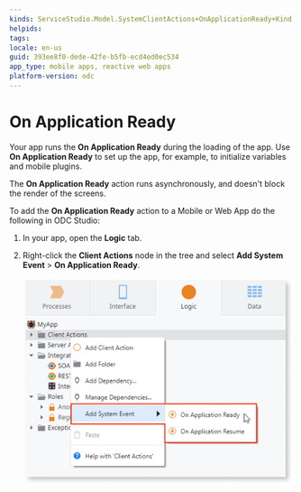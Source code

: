 ```yaml
---
kinds: ServiceStudio.Model.SystemClientActions+OnApplicationReady+Kind
helpids: 
tags: 
locale: en-us
guid: 393ee8f0-dede-42fe-b5fb-ecd4ed0ec534
app_type: mobile apps, reactive web apps
platform-version: odc
---
```


# On Application Ready

Your app runs the **On Application Ready** during the loading of the app. Use **On Application Ready** to set up the app, for example, to initialize variables and mobile plugins.

The **On Application Ready** action runs asynchronously, and doesn't block the render of the screens.

To add the **On Application Ready** action to a Mobile or Web App do the following in ODC Studio:

1. In your app, open the **Logic** tab.

1. Right-click the **Client Actions** node in the tree and select **Add System Event** > **On Application Ready**.

    ![Systems Event in the context menu](images/ss-add-system-event-reactive.png)
